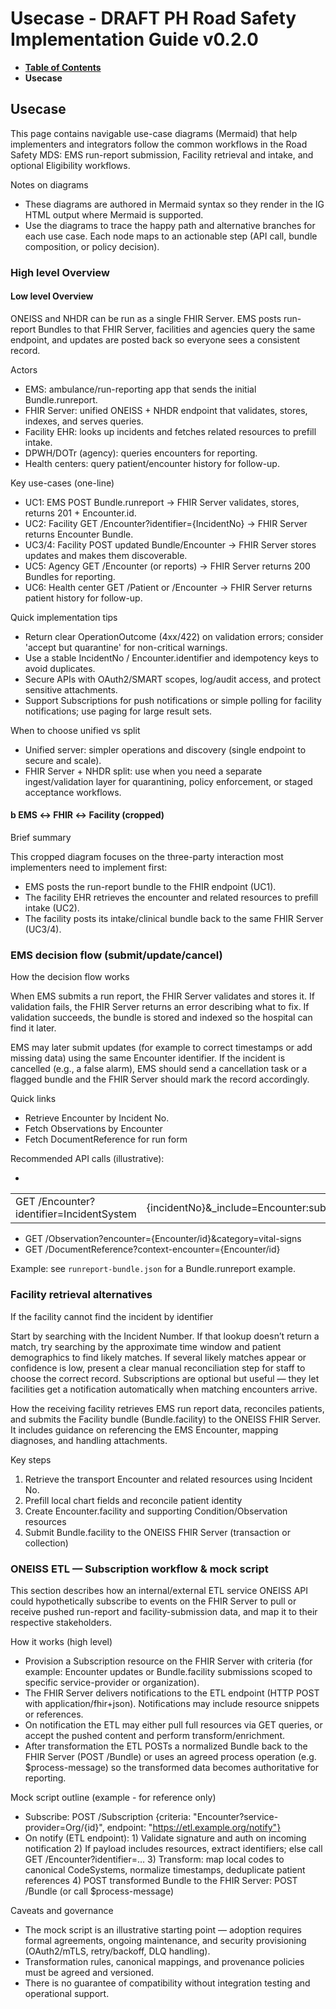 # Usecase - DRAFT PH Road Safety Implementation Guide v0.2.0

* [**Table of Contents**](toc.md)
* **Usecase**

## Usecase

This page contains navigable use-case diagrams (Mermaid) that help implementers and integrators follow the common workflows in the Road Safety MDS: EMS run-report submission, Facility retrieval and intake, and optional Eligibility workflows.

Notes on diagrams

* These diagrams are authored in Mermaid syntax so they render in the IG HTML output where Mermaid is supported.
* Use the diagrams to trace the happy path and alternative branches for each use case. Each node maps to an actionable step (API call, bundle composition, or policy decision).

### High level Overview

#### Low level Overview

ONEISS and NHDR can be run as a single FHIR Server. EMS posts run-report Bundles to that FHIR Server, facilities and agencies query the same endpoint, and updates are posted back so everyone sees a consistent record.

Actors

* EMS: ambulance/run-reporting app that sends the initial Bundle.runreport.
* FHIR Server: unified ONEISS + NHDR endpoint that validates, stores, indexes, and serves queries.
* Facility EHR: looks up incidents and fetches related resources to prefill intake.
* DPWH/DOTr (agency): queries encounters for reporting.
* Health centers: query patient/encounter history for follow-up.

Key use-cases (one-line)

* UC1: EMS POST Bundle.runreport → FHIR Server validates, stores, returns 201 + Encounter.id.
* UC2: Facility GET /Encounter?identifier={IncidentNo} → FHIR Server returns Encounter Bundle.
* UC3/4: Facility POST updated Bundle/Encounter → FHIR Server stores updates and makes them discoverable.
* UC5: Agency GET /Encounter (or reports) → FHIR Server returns 200 Bundles for reporting.
* UC6: Health center GET /Patient or /Encounter → FHIR Server returns patient history for follow-up.

Quick implementation tips

* Return clear OperationOutcome (4xx/422) on validation errors; consider 'accept but quarantine' for non-critical warnings.
* Use a stable IncidentNo / Encounter.identifier and idempotency keys to avoid duplicates.
* Secure APIs with OAuth2/SMART scopes, log/audit access, and protect sensitive attachments.
* Support Subscriptions for push notifications or simple polling for facility notifications; use paging for large result sets.

When to choose unified vs split

* Unified server: simpler operations and discovery (single endpoint to secure and scale).
* FHIR Server + NHDR split: use when you need a separate ingest/validation layer for quarantining, policy enforcement, or staged acceptance workflows.

#### b EMS ↔ FHIR ↔ Facility (cropped)

Brief summary

This cropped diagram focuses on the three-party interaction most implementers need to implement first:

* EMS posts the run-report bundle to the FHIR endpoint (UC1).
* The facility EHR retrieves the encounter and related resources to prefill intake (UC2).
* The facility posts its intake/clinical bundle back to the same FHIR Server (UC3/4).

### EMS decision flow (submit/update/cancel)

How the decision flow works

When EMS submits a run report, the FHIR Server validates and stores it. If validation fails, the FHIR Server returns an error describing what to fix. If validation succeeds, the bundle is stored and indexed so the hospital can find it later.

EMS may later submit updates (for example to correct timestamps or add missing data) using the same Encounter identifier. If the incident is cancelled (e.g., a false alarm), EMS should send a cancellation task or a flagged bundle and the FHIR Server should mark the record accordingly.

Quick links

* Retrieve Encounter by Incident No.
* Fetch Observations by Encounter
* Fetch DocumentReference for run form

Recommended API calls (illustrative):

*  

| | |
| :--- | :--- |
| GET /Encounter?identifier=IncidentSystem | {incidentNo}&_include=Encounter:subject&_revinclude=Observation:encounter&_revinclude=DocumentReference:encounter |

 
* GET /Observation?encounter={Encounter/id}&category=vital-signs
* GET /DocumentReference?context-encounter={Encounter/id}

Example: see `runreport-bundle.json` for a Bundle.runreport example.

### Facility retrieval alternatives

If the facility cannot find the incident by identifier

Start by searching with the Incident Number. If that lookup doesn’t return a match, try searching by the approximate time window and patient demographics to find likely matches. If several likely matches appear or confidence is low, present a clear manual reconciliation step for staff to choose the correct record. Subscriptions are optional but useful — they let facilities get a notification automatically when matching encounters arrive.

How the receiving facility retrieves EMS run report data, reconciles patients, and submits the Facility bundle (Bundle.facility) to the ONEISS FHIR Server. It includes guidance on referencing the EMS Encounter, mapping diagnoses, and handling attachments.

Key steps

1. Retrieve the transport Encounter and related resources using Incident No.
1. Prefill local chart fields and reconcile patient identity
1. Create Encounter.facility and supporting Condition/Observation resources
1. Submit Bundle.facility to the ONEISS FHIR Server (transaction or collection)

### ONEISS ETL — Subscription workflow & mock script

This section describes how an internal/external ETL service ONEISS API could hypothetically subscribe to events on the FHIR Server to pull or receive pushed run-report and facility-submission data, and map it to their respective stakeholders.

How it works (high level)

* Provision a Subscription resource on the FHIR Server with criteria (for example: Encounter updates or Bundle.facility submissions scoped to specific service-provider or organization).
* The FHIR Server delivers notifications to the ETL endpoint (HTTP POST with application/fhir+json). Notifications may include resource snippets or references.
* On notification the ETL may either pull full resources via GET queries, or accept the pushed content and perform transform/enrichment.
* After transformation the ETL POSTs a normalized Bundle back to the FHIR Server (POST /Bundle) or uses an agreed process operation (e.g. $process-message) so the transformed data becomes authoritative for reporting.

Mock script outline (example - for reference only)

* Subscribe: POST /Subscription {criteria: "Encounter?service-provider=Org/{id}", endpoint: "https://etl.example.org/notify"}
* On notify (ETL endpoint): 1) Validate signature and auth on incoming notification 2) If payload includes resources, extract identifiers; else call GET /Encounter?identifier=… 3) Transform: map local codes to canonical CodeSystems, normalize timestamps, deduplicate patient references 4) POST transformed Bundle to the FHIR Server: POST /Bundle (or call $process-message)

Caveats and governance

* The mock script is an illustrative starting point — adoption requires formal agreements, ongoing maintenance, and security provisioning (OAuth2/mTLS, retry/backoff, DLQ handling).
* Transformation rules, canonical mappings, and provenance policies must be agreed and versioned.
* There is no guarantee of compatibility without integration testing and operational support.

